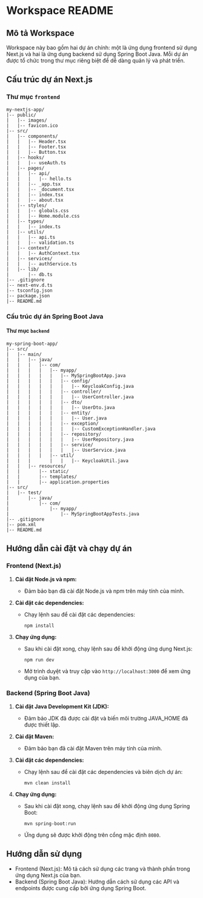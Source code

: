 # Workspace README

## Mô tả Workspace
Workspace này bao gồm hai dự án chính: một là ứng dụng frontend sử dụng Next.js và hai là ứng dụng backend sử dụng Spring Boot Java. Mỗi dự án được tổ chức trong thư mục riêng biệt để dễ dàng quản lý và phát triển.

## Cấu trúc dự án Next.js

### Thư mục `frontend`

```
my-nextjs-app/
|-- public/
|   |-- images/
|   |-- favicon.ico
|-- src/
|   |-- components/
|   |   |-- Header.tsx
|   |   |-- Footer.tsx
|   |   |-- Button.tsx
|   |-- hooks/
|   |   |-- useAuth.ts
|   |-- pages/
|   |   |-- api/
|   |   |   |-- hello.ts
|   |   |-- _app.tsx
|   |   |-- _document.tsx
|   |   |-- index.tsx
|   |   |-- about.tsx
|   |-- styles/
|   |   |-- globals.css
|   |   |-- Home.module.css
|   |-- types/
|   |   |-- index.ts
|   |-- utils/
|   |   |-- api.ts
|   |   |-- validation.ts
|   |-- context/
|   |   |-- AuthContext.tsx
|   |-- services/
|   |   |-- authService.ts
|   |-- lib/
|       |-- db.ts
|-- .gitignore
|-- next-env.d.ts
|-- tsconfig.json
|-- package.json
|-- README.md
```


### Cấu trúc dự án Spring Boot Java

#### Thư mục `backend`

```
my-spring-boot-app/
|-- src/
|   |-- main/
|   |   |-- java/
|   |   |   |-- com/
|   |   |   |   |-- myapp/
|   |   |   |   |   |-- MySpringBootApp.java
|   |   |   |   |   |-- config/
|   |   |   |   |   |   |-- KeycloakConfig.java
|   |   |   |   |   |-- controller/
|   |   |   |   |   |   |-- UserController.java
|   |   |   |   |   |-- dto/
|   |   |   |   |   |   |-- UserDto.java
|   |   |   |   |   |-- entity/
|   |   |   |   |   |   |-- User.java
|   |   |   |   |   |-- exception/
|   |   |   |   |   |   |-- CustomExceptionHandler.java
|   |   |   |   |   |-- repository/
|   |   |   |   |   |   |-- UserRepository.java
|   |   |   |   |   |-- service/
|   |   |   |   |   |   |-- UserService.java
|   |   |   |   |-- util/
|   |   |       |   |   |-- KeycloakUtil.java
|   |   |-- resources/
|   |       |-- static/
|   |       |-- templates/
|   |       |-- application.properties
|-- src/
|   |-- test/
|       |-- java/
|           |-- com/
|               |-- myapp/
|                   |-- MySpringBootAppTests.java
|-- .gitignore
|-- pom.xml
|-- README.md
```


## Hướng dẫn cài đặt và chạy dự án

### Frontend (Next.js)

1. **Cài đặt Node.js và npm:**
   - Đảm bảo bạn đã cài đặt Node.js và npm trên máy tính của mình.

2. **Cài đặt các dependencies:**
   - Chạy lệnh sau để cài đặt các dependencies:

     ```
     npm install
     ```

3. **Chạy ứng dụng:**
   - Sau khi cài đặt xong, chạy lệnh sau để khởi động ứng dụng Next.js:

     ```
     npm run dev
     ```

   - Mở trình duyệt và truy cập vào `http://localhost:3000` để xem ứng dụng của bạn.

### Backend (Spring Boot Java)

1. **Cài đặt Java Development Kit (JDK):**
   - Đảm bảo JDK đã được cài đặt và biến môi trường JAVA_HOME đã được thiết lập.

2. **Cài đặt Maven:**
   - Đảm bảo bạn đã cài đặt Maven trên máy tính của mình.

3. **Cài đặt các dependencies:**
   - Chạy lệnh sau để cài đặt các dependencies và biên dịch dự án:

     ```
     mvn clean install
     ```

4. **Chạy ứng dụng:**
   - Sau khi cài đặt xong, chạy lệnh sau để khởi động ứng dụng Spring Boot:

     ```
     mvn spring-boot:run
     ```

   - Ứng dụng sẽ được khởi động trên cổng mặc định `8080`.

## Hướng dẫn sử dụng

- Frontend (Next.js): Mô tả cách sử dụng các trang và thành phần trong ứng dụng Next.js của bạn.
- Backend (Spring Boot Java): Hướng dẫn cách sử dụng các API và endpoints được cung cấp bởi ứng dụng Spring Boot.

